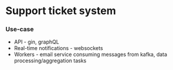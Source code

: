 # Support ticket system

### Use-case

- API - gin, graphQL
- Real-time notifications - websockets
- Workers - email service consuming messages from kafka, data processing/aggregation tasks
